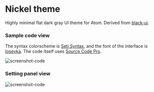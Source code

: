 # Nickel theme

Highly minimal flat dark gray UI theme for Atom. Derived from [black-ui](https://github.com/williamtguerra/black-ui).

### Sample code view
The syntax colorscheme is [Seti Syntax](https://github.com/jesseweed/seti-syntax.git), and the font of the interface is [Iosevka](https://github.com/be5invis/Iosevka.git). The code itself uses [Source Code Pro](https://github.com/adobe-fonts/source-code-pro.git).

![screenshot-code](https://github.com/leonard-seydoux/atom-nickel-ui/blob/master/code.tiff)


### Setting panel view
![screenshot-code](https://github.com/leonard-seydoux/atom-nickel-ui/blob/master/settings.tiff)
